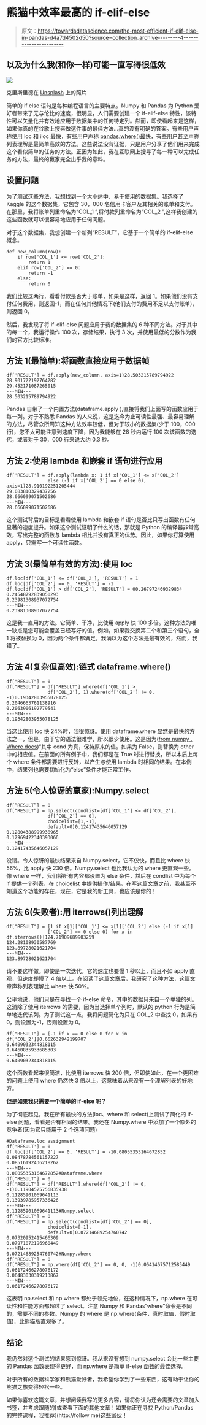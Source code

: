# 熊猫中效率最高的 if-elif-else

> 原文：<https://towardsdatascience.com/the-most-efficient-if-elif-else-in-pandas-d4a7d4502d50?source=collection_archive---------4----------------------->

## 以及为什么我(和你一样)可能一直写得很低效

![](img/d9dcb92572ec91bd741d6235362f4e9c.png)

克里斯里德在 [Unsplash](https://unsplash.com?utm_source=medium&utm_medium=referral) 上的照片

简单的 if else 语句是每种编程语言的主要特点。Numpy 和 Pandas 为 Python 爱好者带来了无与伦比的速度，很明显，人们需要创建一个 if-elif-else 特性，该特性可以矢量化并有效地应用于数据集中的任何特定列。然而，即使看起来是这样，如果你真的在谷歌上搜索做这件事的最佳方法…真的没有明确的答案。有些用户声称使用 loc 和 iloc 最快，有些用户声称 [pandas.where()最快](https://stackoverflow.com/questions/43391591/if-else-function-in-pandas-dataframe)，有些用户甚至声称列表理解是最简单高效的方法。这些说法没有证据，只是用户分享了他们用来完成这个看似简单的任务的方法。正因为如此，我在互联网上搜寻了每一种可以完成任务的方法，最终的赢家完全出乎我的意料。

## 设置问题

为了测试这些方法，我想找到一个大小适中、易于使用的数据集。我选择了 Kaggle 的这个数据集，它包含 30，000 名信用卡客户及其相关的账单和支付。在那里，我将账单列重命名为“COL_1 ”,将付款列重命名为“COL_2 ”,这样我创建的这些函数就可以很容易地应用于任何问题。

对于这个数据集，我想创建一个新列“RESULT”，它基于一个简单的 if-elif-else 概念。

```
def new_column(row):
    if row['COL_1'] <= row['COL_2']:
        return 1
    elif row['COL_2'] == 0:
        return -1
    else:
        return 0
```

我们比较这两行，看看付款是否大于账单，如果是这样，返回 1。如果他们没有支付任何费用，则返回-1，而在任何其他情况下(他们支付的费用不足以支付账单)，则返回 0。

然后，我发现了将 if-elif-else 问题应用于我的数据集的 6 种不同方法。对于其中的每一个，我运行操作 100 次，存储结果，执行 3 次，并使用最低的分数作为我们的官方比较标准。

## 方法 1(最简单):将函数直接应用于数据帧

```
df['RESULT'] = df.apply(new_column, axis=1)28.503215789794922
28.901722192764282
29.452171087265015
---MIN---
28.503215789794922
```

Pandas 自带了一个内置方法(dataframe.apply ),直接将我们上面写的函数应用于每一列。对于不熟悉 Pandas 的人来说，这是迄今为止可读性最强、最容易理解的方法，尽管众所周知这种方法效率较低，但对于较小的数据集(少于 100，000 行)，您不太可能注意到速度下降，因为我能够在 28 秒内运行 100 次该函数的迭代，或者对于 30，000 行来说大约 0.3 秒。

## 方法 2:使用 lambda 和嵌套 if 语句进行应用

```
df['RESULT'] = df.apply(lambda x: 1 if x['COL_1'] <= x['COL_2'] 
               else (-1 if x['COL_2'] == 0 else 0), axis=1)28.910192251205444
29.083810329437256
28.666099071502686
---MIN---
28.666099071502686
```

这个测试背后的目标是看看使用 lambda 和嵌套 if 语句是否比只写出函数有任何显著的速度提升。如果这个测试证明了什么的话，那就是 Python 的编译器非常高效，写出完整的函数与 lambda 相比并没有真正的优势。因此，如果你打算使用 apply，只需写一个可读性函数。

## 方法 3(最简单有效的方法):使用 loc

```
df.loc[df['COL_1'] <= df['COL_2'], 'RESULT'] = 1
df.loc[df['COL_2'] == 0, 'RESULT'] = -1
df.loc[df['COL_1'] > df['COL_2'], 'RESULT'] = 00.267972469329834
0.24548792839050293
0.23981308937072754
---MIN---
0.23981308937072754
```

这是我一直用的方法。它简单、干净，比使用 apply 快 100 多倍。这种方法的唯一缺点是您可能会覆盖已经写好的值。例如，如果我交换第二个和第三个语句，全 1 将被替换为 0，因为两个条件都满足。我满以为这个方法是最有效的，然而，我错了。

## 方法 4(复杂但高效):链式 dataframe.where()

```
df["RESULT"] = 0
df["RESULT"] = df["RESULT"].where(df['COL_1'] > 
               df['COL_2'], 1).where(df['COL_2'] != 0, -1)0.19342803955078125
0.2046663761138916
0.2063906192779541
---MIN---
0.19342803955078125
```

当这比使用 loc 快 24%时，我很惊讶。使用 dataframe.where 显然是最快的方法之一，但是，由于它的语法很难学，所以很少使用。这是因为([from numpy . Where docs](https://pandas.pydata.org/docs/reference/api/pandas.DataFrame.where.html))“其中 cond 为真，保持原来的值。如果为 False，则替换为 other 中的相应值。在前面的所有例子中，我们都是在 True 时进行替换，所以本质上每个 where 条件都需要进行反转，以产生与使用 lambda 时相同的结果。在本例中，结果列也需要初始化为“else”条件才能正常工作。

## 方法 5(令人惊讶的赢家):Numpy.select

```
df[“RESULT”] = 0
df[“RESULT”] = np.select(condlist=[df[‘COL_1’] <= df[‘COL_2’],
               df[‘COL_2’] == 0],
               choicelist=[1,-1],
               default=0)0.12417435646057129
0.12804388999938965
0.12969422340393066
---MIN---
0.12417435646057129
```

没错。令人惊讶的最快结果来自 Numpy.select，它不仅快，而且比 where 快 56%，比 apply 快 230 倍。Numpy.select 也比我认为的 where 更直观一些。像 where 一样，我们将所有内容都设置为 else 条件，然后在 condlist 中为每个 if 提供一个列表，在 choicelist 中提供操作/结果。在写这篇文章之前，我甚至不知道这个功能的存在，现在，它是我的新工具，也应该是你的！

## 方法 6(失败者):用 iterrows()列出理解

```
df["RESULT"] = [1 if x[1]['COL_1'] <= x[1]['COL_2'] else (-1 if x[1]
               ['COL_2'] == 0 else 0) for x in df.iterrows()]124.71909689903259
124.28108930587769
123.89728021621704
---MIN---
123.89728021621704
```

请不要这样做。即使是一次迭代，它的速度也要慢 1 秒以上，而且不如 apply 直观，但速度却慢了 4 倍以上。在阅读了这篇文章后，我研究了这种方法，这篇文章声称列表理解比 where 快 50%。

公平地说，他们只是在寻找一个 if-else 命令，其中的数据只来自一个单独的列。这消除了使用 iterrows 的需要，因为当选择单个列时，默认的 python 行为是简单地迭代该列。为了测试这一点，我将问题简化为只在 COL_2 中查找 0，如果有 0，则设置为-1，否则设置为 0。

```
df["RESULT"] = [-1 if x == 0 else 0 for x in df['COL_2']]0.662632942199707
0.6409032344818115
0.6460835933685303
---MIN---
0.6409032344818115
```

这个函数看起来很简洁，比使用 iterrows 快 200 倍，但即使如此，在一个更困难的问题上使用 where 仍然快 3 倍以上，这意味着从来没有一个理解列表的好地方。

**但是如果我只需要一个简单的 if-else 呢？**

为了彻底起见，我在所有最快的方法(loc、where 和 select)上测试了简化的 if-else 问题，看看是否有相同的结果。我还在 Numpy.where 中添加了一个额外的竞争者(因为它只能用于 2 个选项问题)

```
#Dataframe.loc assignment
df['RESULT'] = 0
df.loc[df['COL_2'] == 0, 'RESULT'] = -10.08055353164672852
0.08478784561157227
0.08516192436218262
---MIN---
0.08055353164672852#Dataframe.where
df["RESULT"] = 0
df["RESULT"] = df["RESULT"].where(df['COL_2'] != 0, -1)0.11904525756835938
0.11285901069641113
0.13939785957336426
---MIN---
0.11285901069641113#Numpy.select
df["RESULT"] = 0
df["RESULT"] = np.select(condlist=[df['COL_2'] == 0],
               choicelist=[-1],
               default=0)0.07214689254760742
0.07320952415466309
0.07971072196960449
---MIN---
0.07214689254760742#Numpy.where
df["RESULT"] = 0
df["RESULT"] = np.where(df['COL_2'] == 0, 0, -1)0.06414675712585449
0.06172466278076172
0.06483030319213867
---MIN---
0.06172466278076172
```

这表明 np.select 和 np.where 都处于领先地位，在这种情况下，np.where 在可读性和性能方面都超过了 select。注意 Numpy 和 Pandas“where”命令是不同的，需要不同的参数。Numpy 的 where 是 np.where(条件，真时取值，假时取值)，比熊猫版直观多了。

## 结论

我仍然对这个测试的结果感到惊讶。我从来没有想到 numpy.select 会比一些主要的 Pandas 函数表现得更好，而 np.where 是简单 if-else 函数的最佳选择。

对于所有的数据科学家和熊猫爱好者，我希望你学到了一些东西，这有助于让你的熊猫之旅变得轻松一些。

如果你喜欢这篇文章，并想阅读我写的更多内容，请将你认为还会需要的文章加入书签，并考虑跟随的[或查看下面的其他文章！如果你正在寻找 Python/Pandas 的完整课程，我推荐](http://follow me)[这些家伙](https://datasciencedojo.com/python-for-data-science/?ref=jdibattista3)！

</the-most-efficient-way-to-merge-join-pandas-dataframes-7576e8b6c5c>  </deep-learning-on-a-budget-450-egpu-vs-google-colab-494f9a2ff0db>  </building-a-budget-news-based-algorithmic-trader-well-then-you-need-hard-to-find-data-f7b4d6f3bb2> 